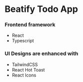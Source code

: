 # Beatify Todo App 
### Frontend framework
- React
- Typescript
### UI Designs are enhanced with
- TailwindCSS
- React Hot Toast
- React Icons
